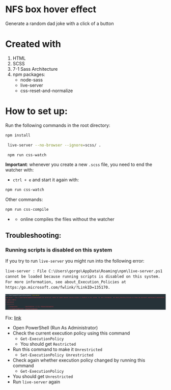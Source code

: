 # NFS box hover effect
Generate a random dad joke with a click of a button

# Created with
 1. HTML
 2. SCSS
 3. 7-1 Sass Architecture
 4. npm packages:
    - node-sass
    - live-server
    - css-reset-and-normalize

# How to set up:
Run the following commands in the root directory:
```bash
npm install
```
```bash
 live-server --no-browser --ignore=scss/ .
```
```bash
 npm run css-watch
```

**Important**: whenever you create a new `.scss` file, you need to end the watcher with:
- `ctrl + e` and start it again with:
```bash
npm run css-watch
```

Other commands:
```bash
npm run css-compile
```
- - online compiles the files without the watcher

## Troubleshooting:
### Running scripts is disabled on this system

If you try to run `live-server` you might run into the following error:

`live-server : File C:\Users\gorgo\AppData\Roaming\npm\live-server.ps1 cannot be loaded because running scripts is disabled on this system. For more information, see about_Execution_Policies at https:/go.microsoft.com/fwlink/?LinkID=135170.`

![img.png](img/live-server-troubleshooting.png)

Fix: [link](https://stackoverflow.com/questions/63423584/how-to-fix-error-nodemon-ps1-cannot-be-loaded-because-running-scripts-is-disabl)

- Open PowerShell (Run As Administrator)
- Check the current execution policy using this command
    - `Get-ExecutionPolicy`
    - You should get `Restricted`
- Run this command to make it `Unrestricted`
    - `Set-ExecutionPolicy Unrestricted`
- Check again whether execution policy changed by running this command
    - `Get-ExecutionPolicy`
- You should get `Unrestricted`
- Run `live-server` again

